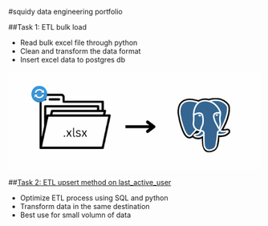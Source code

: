 #squidy
data engineering portfolio


##Task 1: ETL bulk load 
- Read bulk excel file through python
- Clean and transform the data format
- Insert excel data to postgres db


![Target source and its destination](P1.png)

##[Task 2: ETL upsert method on last_active_user](https://github.com/lhhorng/ETL_upsert_method)
- Optimize ETL process using SQL and python
- Transform data in the same destination
- Best use for small volumn of data






